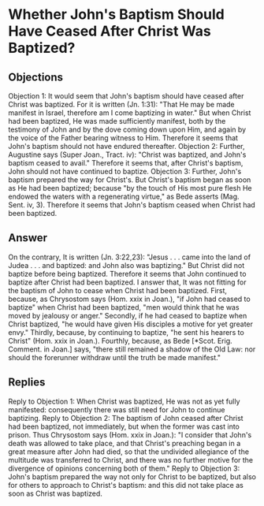 # Whether John's Baptism Should Have Ceased After Christ Was Baptized?
## Objections
Objection 1: It would seem that John's baptism should have ceased after Christ was baptized. For it is written (Jn. 1:31): "That He may be made manifest in Israel, therefore am I come baptizing in water." But when Christ had been baptized, He was made sufficiently manifest, both by the testimony of John and by the dove coming down upon Him, and again by the voice of the Father bearing witness to Him. Therefore it seems that John's baptism should not have endured thereafter.
Objection 2: Further, Augustine says (Super Joan., Tract. iv): "Christ was baptized, and John's baptism ceased to avail." Therefore it seems that, after Christ's baptism, John should not have continued to baptize.
Objection 3: Further, John's baptism prepared the way for Christ's. But Christ's baptism began as soon as He had been baptized; because "by the touch of His most pure flesh He endowed the waters with a regenerating virtue," as Bede asserts (Mag. Sent. iv, 3). Therefore it seems that John's baptism ceased when Christ had been baptized.
## Answer
On the contrary, It is written (Jn. 3:22,23): "Jesus . . . came into the land of Judea . . . and baptized: and John also was baptizing." But Christ did not baptize before being baptized. Therefore it seems that John continued to baptize after Christ had been baptized.
I answer that, It was not fitting for the baptism of John to cease when Christ had been baptized. First, because, as Chrysostom says (Hom. xxix in Joan.), "if John had ceased to baptize" when Christ had been baptized, "men would think that he was moved by jealousy or anger." Secondly, if he had ceased to baptize when Christ baptized, "he would have given His disciples a motive for yet greater envy." Thirdly, because, by continuing to baptize, "he sent his hearers to Christ" (Hom. xxix in Joan.). Fourthly, because, as Bede [*Scot. Erig. Comment. in Joan.] says, "there still remained a shadow of the Old Law: nor should the forerunner withdraw until the truth be made manifest."
## Replies
Reply to Objection 1: When Christ was baptized, He was not as yet fully manifested: consequently there was still need for John to continue baptizing.
Reply to Objection 2: The baptism of John ceased after Christ had been baptized, not immediately, but when the former was cast into prison. Thus Chrysostom says (Hom. xxix in Joan.): "I consider that John's death was allowed to take place, and that Christ's preaching began in a great measure after John had died, so that the undivided allegiance of the multitude was transferred to Christ, and there was no further motive for the divergence of opinions concerning both of them."
Reply to Objection 3: John's baptism prepared the way not only for Christ to be baptized, but also for others to approach to Christ's baptism: and this did not take place as soon as Christ was baptized.